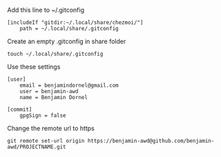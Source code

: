 Add this line to ~/.gitconfig
```
[includeIf "gitdir:~/.local/share/chezmoi/"]
	path = ~/.local/share/.gitconfig
```

Create an empty .gitconfig in share folder
```
touch ~/.local/share/.gitconfig
```

Use these settings
```
[user]
    email = benjamindornel@gmail.com
    user = benjamin-awd
    name = Benjamin Dornel

[commit]
    gpgSign = false
```

Change the remote url to https
```
git remote set-url origin https://benjamin-awd@github.com/benjamin-awd/PROJECTNAME.git
```